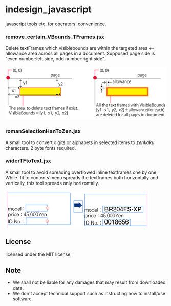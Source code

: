 # indesign_javascript

javascript tools etc. for operators' convenience.

### remove_certain_VBounds_TFrames.jsx 
Delete textFrames which visiblebounds are within the targeted area +- allowance area across all pages in a document.
Supposed page side is "even number:left side, odd number:right side". <br><br>
<img src="https://github.com/araiprepress/indesign_javascript/blob/master/imgs/in_01.png" title="Remove text frames in certain area" width="580px">

### romanSelectionHanToZen.jsx
A small tool to convert digits or alphabets in selected items to _zenkaku_ characters. 2 byte fonts required.

### widerTFtoText.jsx
A small tool to avoid spreading overflowed inline textframes one by one. 
While 'fit to contents'menu spreads the textframes both horizontally and vertically, this tool spreads only horizontally.<br><br>
<img src="https://github.com/araiprepress/indesign_javascript/blob/master/imgs/in_02.png" title="Wider overflowed text frames" width="450px">

## License 
licensed under the MIT license.

## Note
- We shall not be liable for any damages that may result from downloaded data.
- We don't accept technical support such as instructing how to install/use software.
